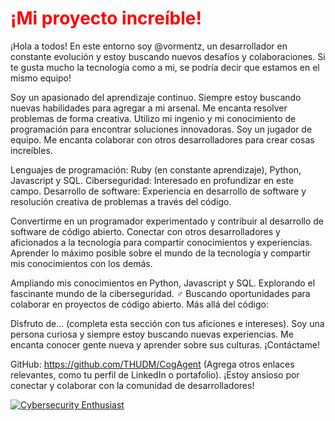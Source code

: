 <h1 style="color: red;">¡Mi proyecto increíble!</h1>
¡Hola a todos! En este entorno soy @vormentz, un desarrollador en constante evolución y estoy buscando nuevos desafíos y colaboraciones.
Si te gusta mucho la tecnología como a mi, se podría decir que estamos en el mismo equipo!

Soy un apasionado del aprendizaje continuo. Siempre estoy buscando nuevas habilidades para agregar a mi arsenal.
Me encanta resolver problemas de forma creativa. Utilizo mi ingenio y mi conocimiento de programación para encontrar soluciones innovadoras.
Soy un jugador de equipo. Me encanta colaborar con otros desarrolladores para crear cosas increíbles.

Lenguajes de programación: Ruby (en constante aprendizaje), Python, Javascript y SQL.
Ciberseguridad: Interesado en profundizar en este campo.
Desarrollo de software: Experiencia en desarrollo de software y resolución creativa de problemas a través del código.

Convertirme en un programador experimentado y contribuir al desarrollo de software de código abierto.
Conectar con otros desarrolladores y aficionados a la tecnología para compartir conocimientos y experiencias.
Aprender lo máximo posible sobre el mundo de la tecnología y compartir mis conocimientos con los demás.

Ampliando mis conocimientos en Python, Javascript y SQL.
Explorando el fascinante mundo de la ciberseguridad. ️‍♂️
Buscando oportunidades para colaborar en proyectos de código abierto.
Más allá del código:

Disfruto de... (completa esta sección con tus aficiones e intereses).
Soy una persona curiosa y siempre estoy buscando nuevas experiencias.
Me encanta conocer gente nueva y aprender sobre sus culturas.
¡Contáctame!

GitHub: https://github.com/THUDM/CogAgent
(Agrega otros enlaces relevantes, como tu perfil de LinkedIn o portafolio).
¡Estoy ansioso por conectar y colaborar con la comunidad de desarrolladores!


[![Cybersecurity Enthusiast](https://img.shields.io/badge/Cybersecurity-Enthusiast-brightgreen.svg)](https://www.owasp.org/)
